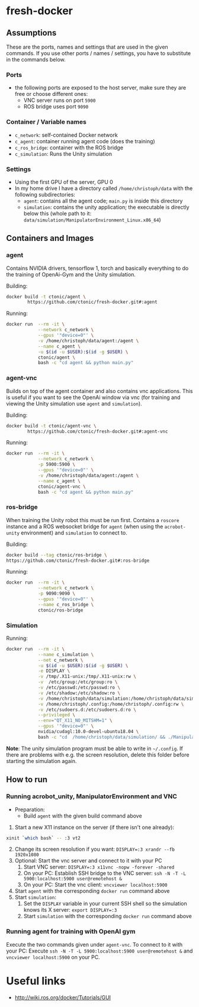 # fresh-docker
## Assumptions
These are the ports, names and settings that are used in the given commands.
If you use other ports / names / settings, you have to substitute in the commands below.

### Ports
- the following ports are exposed to the host server, make sure they are free or choose different ones:
    - VNC server runs on port `5900`
    - ROS bridge uses port `9090`

### Container / Variable names
- `c_network`: self-contained Docker network
- `c_agent`: container running agent code (does the training)
- `c_ros_bridge`: container with the ROS bridge
- `c_simulation`: Runs the Unity simulation

### Settings
- Using the first GPU of the server, GPU 0
- In my home drive I have a directory called `/home/christoph/data` with the following subdirectories:
    - `agent`: contains all the agent code; `main.py` is inside this directory
    - `simulation`: contains the unity application; the executable is directly below this (whole path to it: `data/simulation/ManipulatorEnvironment_Linux.x86_64`)

## Containers and Images
### agent
Contains NVIDIA drivers, tensorflow 1, torch and basically everything to do the training of OpenAi-Gym and the Unity simulation. 

Building:
```bash
docker build -t ctonic/agent \
        https://github.com/ctonic/fresh-docker.git#:agent
```

Running:
```bash
docker run  --rm -it \
            --network c_network \
            --gpus '"device=0"' \
            -v /home/christoph/data/agent:/agent \
            --name c_agent \
            -u $(id -u $USER):$(id -g $USER) \
            ctonic/agent \
            bash -c "cd agent && python main.py"
```

### agent-vnc
Builds on top of the agent container and also contains vnc applications.
This is useful if you want to see the OpenAi window via vnc (for training and viewing the Unity simulation use `agent` and `simulation`).

Building: 
```bash
docker build -t ctonic/agent-vnc \
        https://github.com/ctonic/fresh-docker.git#:agent-vnc
```

Running:
```bash
docker run  --rm -it \
            --network c_network \
            -p 5900:5900 \
            --gpus '"device=0"' \
            -v /home/christoph/data/agent:/agent \
            --name c_agent \
            ctonic/agent-vnc \
            bash -c "cd agent && python main.py"
```

### ros-bridge
When training the Unity robot this must be run first.
Contains a `roscore` instance and a ROS websocket bridge for `agent` (when using the `acrobot-unity` environment) and `simulation` to connect to.

Building:
```bash
docker build --tag ctonic/ros-bridge \
https://github.com/ctonic/fresh-docker.git#:ros-bridge
```

Running: 
```bash
docker run  --rm -it \
            --network c_network \
            -p 9090:9090 \
            --gpus '"device=0"' \
            --name c_ros_bridge \
            ctonic/ros-bridge
```

### Simulation
Running:
```bash
docker run  --rm -it \
            --name c_simulation \
            --net c_network \
            -u $(id -u $USER):$(id -g $USER) \
            -e DISPLAY \
            -v /tmp/.X11-unix:/tmp/.X11-unix:rw \
            -v  /etc/group:/etc/group:ro \
            -v /etc/passwd:/etc/passwd:ro \
            -v /etc/shadow:/etc/shadow:ro \
            -v /home/christoph/data/simulation:/home/christoph/data/simulation:rw \
            -v /home/christoph/.config:/home/christoph/.config:rw \
            -v /etc/sudoers.d:/etc/sudoers.d:ro \
            --privileged \
            --env="QT_X11_NO_MITSHM=1" \
            --gpus '"device=0"' \
            nvidia/cudagl:10.0-devel-ubuntu18.04 \
            bash -c "cd  /home/christoph/data/simulation/ && ./ManipulatorEnvironment_Linux.x86_64"
```

**Note**: The unity simulation program must be able to write in `~/.config`. If there are problems with e.g. the screen resolution, delete this folder before starting the simulation again.


## How to run
### Running acrobot_unity, ManipulatorEnvironment and VNC
- Preparation:
    - Build `agent` with the given build command above
1. Start a new X11 instance on the server (if there isn't one already): 
```bash
xinit `which bash` -- :3 vt2
```
2. Change its screen resolution if you want: `DISPLAY=:3 xrandr --fb 1920x1080`
3. Optional: Start the vnc server and connect to it with your PC
    1. Start VNC server: `DISPLAY=:3 x11vnc -nopw -forever -shared`
    2. On your PC: Establish SSH bridge to the VNC server: `ssh -N -T -L 5900:localhost:5900 user@remotehost &`
    3. On your PC: Start the vnc client: `vncviewer localhost:5900`
4. Start `agent` with the corresponding `docker run` command above
5. Start `simulation`:
    1. Set the `DISPLAY` variable in your current SSH shell so the simulation knows its X server: `export DISPLAY=:3`
    2. Start `simulation` with the corresponding `docker run` command above

### Running agent for training with OpenAI gym
Execute the two commands given under `agent-vnc`.
To connect to it with your PC:
Execute `ssh -N -T -L 5900:localhost:5900 user@remotehost &` and `vncviewer localhost:5900` on your PC.

# Useful links
- http://wiki.ros.org/docker/Tutorials/GUI
